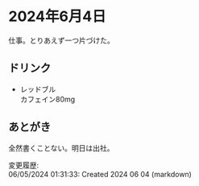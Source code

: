 # 2024年6月4日

仕事。とりあえず一つ片づけた。

## ドリンク

- レッドブル  
カフェイン80mg

## あとがき

全然書くことない。明日は出社。

変更履歴:  
06/05/2024 01:31:33: Created 2024 06 04 (markdown)  

